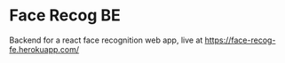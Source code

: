 # Face Recog BE
Backend for a react face recognition web app, live at https://face-recog-fe.herokuapp.com/
